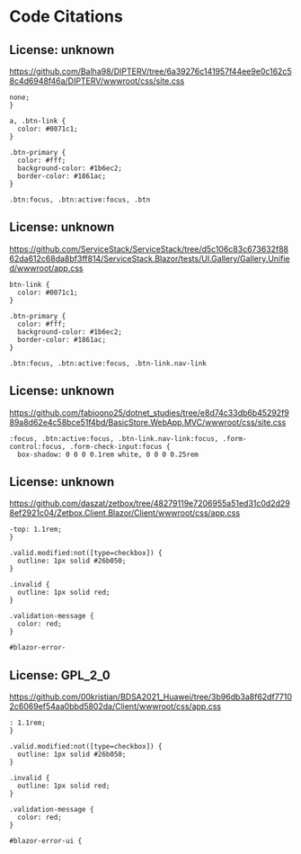 # Code Citations

## License: unknown
https://github.com/Balha98/DIPTERV/tree/6a39276c141957f44ee9e0c162c58c4d6948f46a/DIPTERV/wwwroot/css/site.css

```
none;
}

a, .btn-link {
  color: #0071c1;
}

.btn-primary {
  color: #fff;
  background-color: #1b6ec2;
  border-color: #1861ac;
}

.btn:focus, .btn:active:focus, .btn
```


## License: unknown
https://github.com/ServiceStack/ServiceStack/tree/d5c106c83c673632f8862da612c68da8bf3ff814/ServiceStack.Blazor/tests/UI.Gallery/Gallery.Unified/wwwroot/app.css

```
btn-link {
  color: #0071c1;
}

.btn-primary {
  color: #fff;
  background-color: #1b6ec2;
  border-color: #1861ac;
}

.btn:focus, .btn:active:focus, .btn-link.nav-link
```


## License: unknown
https://github.com/fabioono25/dotnet_studies/tree/e8d74c33db6b45292f989a8d62e4c58bce51f4bd/BasicStore.WebApp.MVC/wwwroot/css/site.css

```
:focus, .btn:active:focus, .btn-link.nav-link:focus, .form-control:focus, .form-check-input:focus {
  box-shadow: 0 0 0 0.1rem white, 0 0 0 0.25rem
```


## License: unknown
https://github.com/daszat/zetbox/tree/48279119e7206955a51ed31c0d2d298ef2921c04/Zetbox.Client.Blazor/Client/wwwroot/css/app.css

```
-top: 1.1rem;
}

.valid.modified:not([type=checkbox]) {
  outline: 1px solid #26b050;
}

.invalid {
  outline: 1px solid red;
}

.validation-message {
  color: red;
}

#blazor-error-
```


## License: GPL_2_0
https://github.com/00kristian/BDSA2021_Huawei/tree/3b96db3a8f62df77102c6069ef54aa0bbd5802da/Client/wwwroot/css/app.css

```
: 1.1rem;
}

.valid.modified:not([type=checkbox]) {
  outline: 1px solid #26b050;
}

.invalid {
  outline: 1px solid red;
}

.validation-message {
  color: red;
}

#blazor-error-ui {
```

